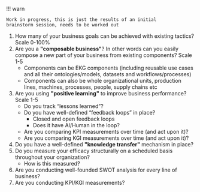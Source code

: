 !!! warn

    Work in progress, this is just the results of an initial
    brainstorm session, needs to be worked out

1. How many of your business goals can be achieved with existing
   tactics? Scale 0-100%
2. Are you a  **"composable business"**? In other words can you 
   easily compose a new part of your business from existing 
   components? Scale 1-5
    - Components can be EKG components (including reusable 
      use cases and all their ontologies/models, datasets 
      and workflows/processes)
    - Components can also be whole organizational units, 
      production lines, machines, processes, people, 
      supply chains etc
3. Are you using **"positive learning"** to improve
   business performance? Scale 1-5
    - Do you track “lessons learned”?
    - Do you have well-defined “feedback loops” in place?
       - Closed and open feedback loops
       - Does it have AI/Human in the loop?
    - Are you comparing KPI measurements over time (and act upon it)?
    - Are you comparing KGI measurements over time (and act upon it)?
4. Do you have a well-defined **"knowledge transfer"** mechanism in place?
5. Do you measure your efficacy structurally on a scheduled basis 
   throughout your organization?
    - How is this measured?
6. Are you conducting well-founded SWOT analysis for every
   line of business?
7. Are you conducting KPI/KGI measurements?
